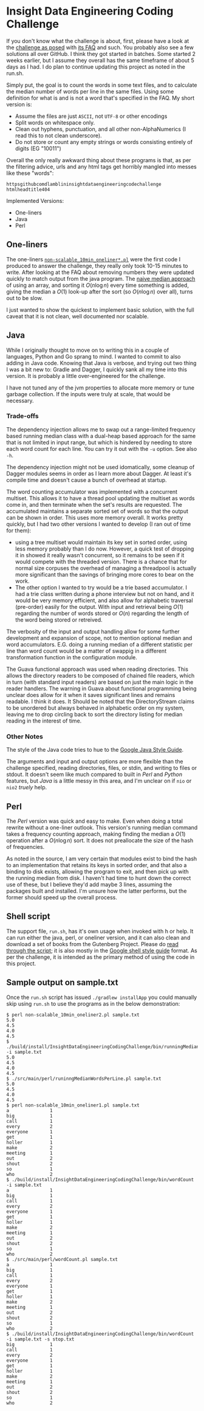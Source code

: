 Insight Data Engineering Coding Challenge
=========================================

If you don't know what the challenge is about, first, please have a look at the [challenge as posed](https://github.com/InsightDataScience/cc-example "Insight Data Science Coding Challenge Example") with [its FAQ](https://github.com/InsightDataScience/cc-example#faq "Challenge FAQ") and such. You probably also see a few solutions all over GitHub. I think they got started in batches. Some started 2 weeks earlier, but I assume they overall has the same timeframe of about 5 days
as I had. I do plan to continue updating this project as noted in the run.sh.

Simply put, the goal is to count the words in some text files, and to calculate the median number of words per line in the same files. Using some definition for what is and is not a word that's specified in the FAQ. My short version is:

- Assume the files are just `ASCII`, not `UTF-8` or other encodings
- Split words on whitespace only.
- Clean out hyphens, punctuation, and all other non-AlphaNumerics (I read this to not clean underscore).
- Do not store or count any empty strings or words consisting entirely of digits (EG "10011")

Overall the only really awkward thing about these programs is that, as per the
filtering advice, urls and any html tags get horribly mangled into messes
like these "words":

    httpsgithubcomdlamblininsightdataengineeringcodechallenge
    htmlheadtitle404

Implemented Versions:

- One-liners
- Java
- Perl

One-liners
----------
The one-liners [`non-scalable_10min_oneliner*.pl`](https://github.com/dlamblin/insight-data-engineering-code-challenge/blob/master/non-scalable_10min_oneliner1.pl) were the first code I produced
to answer the challenge, they really only took 10-15 minutes to write. After
looking at the FAQ about removing numbers they were updated quickly to match
output from the java program. The [naive median approach](https://github.com/dlamblin/insight-data-engineering-code-challenge/blob/master/non-scalable_10min_oneliner2.pl) of using an array,
and sorting it $O(n \log n)$ every time something is added, giving the median a
$O(1)$ look-up after the sort (so $O(n \log n)$ over all), turns out to be slow.

I just wanted to show the quickest to implement basic solution, with the full caveat that it
is not clean, well documented nor scalable.

Java
----
While I originally thought to move on to writing this in a couple of languages,
Python and Go sprang to mind. I wanted to commit to also adding in Java code.
Knowing that Java is verbose, and trying out two thing I was a bit new to:
Gradle and Dagger, I quickly sank all my time into this version. It is probably
a little over-engineered for the challenge.

I have not tuned any of the jvm properties to allocate more memory or tune
garbage collection. If the inputs were truly at scale, that would be
necessary.

### Trade-offs ###
The dependency injection allows me to swap out a range-limited frequency based
running median class with a dual-heap based approach for the same that is not limited in 
input range, but which is hindered by needing to store each word count for each
line. You can try it out with the `-u` option. See also `-h`.

The dependency injection might not be used idomatically, some cleanup of Dagger
modules seems in order as I learn more about Dagger. At least it's compile time
and doesn't cause a bunch of overhead at startup.

The word counting accumulator was implemented with a concurrent multiset. This
allows it to have a thread pool updating the multiset as words come in, and then
terminate when the set's results are requested. The accumulated maintains a 
separate sorted set of words so that the output can be shown in order.
This uses more memory overall. It works pretty quickly, but I had two other
versions I wanted to develop (I ran out of time for them):  

- using a tree multiset would maintain its key set in sorted order, using less
  memory probably than I do now. However, a quick test of dropping it in showed
  it really wasn't concurrent, so it remains to be seen if it would compete
  with the threaded version. There is a chance that for normal size corpuses
  the overhead of managing a threadpool is actually more significant than the
  savings of bringing more cores to bear on the work.
- The other option I wanted to try would be a trie based accumulator.  I had a
  trie class written during a phone interview but not on hand, and it would be
  very memory efficient, and also allow for alphabetic traversal (pre-order)
  easily for the output. With input and retrieval being $O(1)$ regarding the
  number of words stored or $O(n)$ regarding the length of the word being stored
  or retreived.

The verbosity of the input and output handling allow for some further development
and expansion of scope, not to mention optional median and word accumulators.
E.G. doing a running median of a different statistic per line than word count
would be a matter of swappig in a different transformation function in the
configuration module.

The Guava functional approach was used when reading directories. This allows the
directory readers to be composed of chained file readers, which in turn (with
standard input readers) are based on just the main logic in the reader handlers.
The warning in Guava about functional programming being unclear does allow for
it when it saves significant lines and remains readable. I think it does. It
Should be noted that the DirectoryStream claims to be unordered but always
behaved in alphabetic order on my system, leaving me to drop circling back to
sort the directory listing for median reading in the interest of time.

### Other Notes ###
The style of the Java code tries to hue to the [Google Java Style Guide](https://google-styleguide.googlecode.com/svn/trunk/javaguide.html "Google Java Style").

The arguments and input and output options are more flexible than the challenge
specified, reading directories, files, or stdin, and writing to files or stdout.
It doesn't seem like much compared to built in _Perl_ and _Python_ features, but
_Java_ is a little messy in this area, and I'm unclear on if `nio` or `nio2` _truely_
help.

Perl
----
The _Perl_ version was quick and easy to make. Even when doing a total rewrite
without a one-liner outlook. This version's running median command takes a
frequency counting approach, making finding the median a $O(1)$ operation after
a $O(n \log n)$ sort. It does not preallocate the size of the hash of frequencies.

As noted in the source, I am very certain that modules exist to bind the hash
to an implementation that retains its keys in sorted order, and that also a
binding to disk exists, allowing the program to exit, and then pick up with the
running median from disk. I haven't had time to hunt down the correct use of
these, but I believe they'd add maybe 3 lines, assuming the packages built and
installed. I'm unsure how the latter performs, but the former should speed up
the overall process.


Shell script
------------
The support file, `run.sh`, has it's own usage when invoked with h or help. It
can run either the java, perl, or oneliner version, and it can also clean and
download a set of books from the Gutenberg Project. Please do [read through the
script](https://github.com/dlamblin/insight-data-engineering-code-challenge/blob/master/run.sh); it is also mostly in the [Google shell style guide](https://google-styleguide.googlecode.com/svn/trunk/shell.xml "Google shell style guide") format. As per the challenge, it is intended as the primary method of using the code in this project.


Sample output on sample.txt
---------------------------
Once the `run.sh` script has issued `./gradlew installApp` you could manually skip using `run.sh` to use the programs as in the below demonstration:

    $ perl non-scalable_10min_oneliner2.pl sample.txt 
    5.0
    4.5
    4.0
    4.5
    $ ./build/install/InsightDataEngineeringCodingChallenge/bin/runningMedianWordsPerLine -i sample.txt 
    5.0
    4.5
    4.0
    4.5
    $ ./src/main/perl/runinngMedianWordsPerLine.pl sample.txt 
    5.0
    4.5
    4.0
    4.5
    $ perl non-scalable_10min_oneliner1.pl sample.txt 
    a              	1
    big            	1
    call           	1
    every          	2
    everyone       	1
    get            	1
    holler         	1
    make           	2
    meeting        	1
    out            	2
    shout          	2
    so             	1
    who            	2
    $ ./build/install/InsightDataEngineeringCodingChallenge/bin/wordCount -i sample.txt 
    a              	1
    big            	1
    call           	1
    every          	2
    everyone       	1
    get            	1
    holler         	1
    make           	2
    meeting        	1
    out            	2
    shout          	2
    so             	1
    who            	2
    $ ./src/main/perl/wordCount.pl sample.txt 
    a              	1
    big            	1
    call           	1
    every          	2
    everyone       	1
    get            	1
    holler         	1
    make           	2
    meeting        	1
    out            	2
    shout          	2
    so             	1
    who            	2
    $ ./build/install/InsightDataEngineeringCodingChallenge/bin/wordCount -i sample.txt -s stop.txt 
    big            	1
    call           	1
    every          	2
    everyone       	1
    get            	1
    holler         	1
    make           	2
    meeting        	1
    out            	2
    shout          	2
    so             	1
    who            	2



